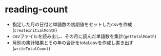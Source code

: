 # reading-count
  - 指定した月の日付と単語数の初期値をセットしたcsvを作成(`createInitialMonth`)
  - csvファイルを読み出し、その月に読んだ単語数を集計(`getTotalMonth`)
  - 月別の集計結果とその年の合計をtotal.csvを作成し書き出す(`writeTotalCount`)

